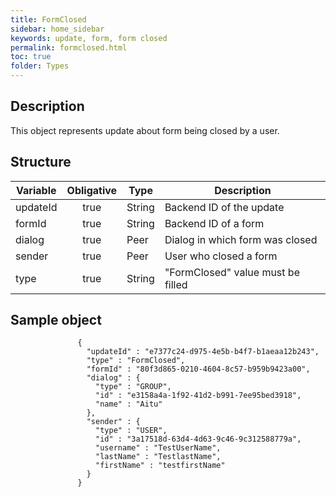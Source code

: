 ```yaml
---
title: FormClosed
sidebar: home_sidebar
keywords: update, form, form closed
permalink: formclosed.html
toc: true
folder: Types
---
```


## Description

<p> This object represents update  about form being closed by a user.
</p>

## Structure

| Variable  | Obligative  |Type| Description
|---|:---:|---|---|
| updateId  | true |String| Backend ID of the update |
| formId  | true |String| Backend ID of a form |
| dialog  | true |Peer |  Dialog in which form was closed |
| sender  | true |Peer |  User who closed a form  |
| type  | true | String | "FormClosed" value must be filled

## Sample object

```
               {
                 "updateId" : "e7377c24-d975-4e5b-b4f7-b1aeaa12b243",
                 "type" : "FormClosed",
                 "formId" : "80f3d865-0210-4604-8c57-b959b9423a00",
                 "dialog" : {
                   "type" : "GROUP",
                   "id" : "e3158a4a-1f92-41d2-b991-7ee95bed3918",
                   "name" : "Aitu"
                 },
                 "sender" : {
                   "type" : "USER",
                   "id" : "3a17518d-63d4-4d63-9c46-9c312588779a",
                   "username" : "TestUserName",
                   "lastName" : "TestlastName",
                   "firstName" : "testfirstName"
                 }
               }
```
